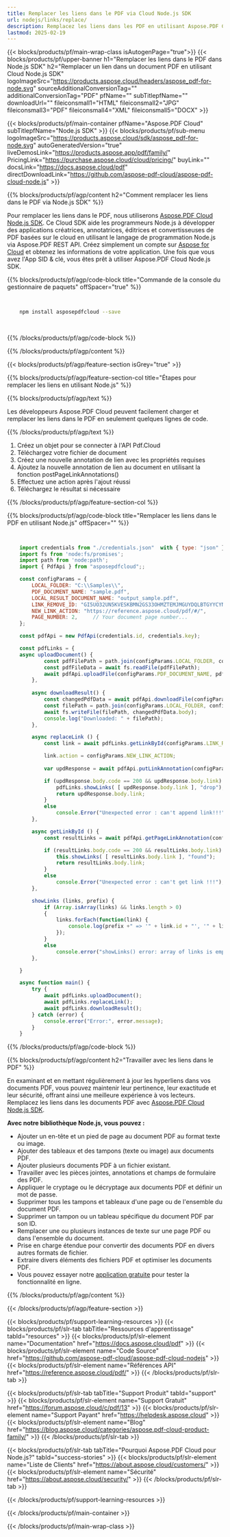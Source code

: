 ```yaml
---
title: Remplacer les liens dans le PDF via Cloud Node.js SDK
url: nodejs/links/replace/
description: Remplacez les liens dans les PDF en utilisant Aspose.PDF Cloud SDK pour Node.js. Mettez à jour les URL efficacement.
lastmod: 2025-02-19
---
```


{{< blocks/products/pf/main-wrap-class isAutogenPage="true">}}
{{< blocks/products/pf/upper-banner h1="Remplacer les liens dans le PDF dans Node.js SDK" h2="Remplacer un lien dans un document PDF en utilisant Cloud Node.js SDK" logoImageSrc="https://products.aspose.cloud/headers/aspose_pdf-for-node.svg" sourceAdditionalConversionTag="" additionalConversionTag="PDF" pfName="" subTitlepfName="" downloadUrl="" fileiconsmall1="HTML" fileiconsmall2="JPG" fileiconsmall3="PDF" fileiconsmall4="XML" fileiconsmall5="DOCX" >}}

{{< blocks/products/pf/main-container pfName="Aspose.PDF Cloud" subTitlepfName="Node.js SDK" >}}
{{< blocks/products/pf/sub-menu logoImageSrc="https://products.aspose.cloud/sdk/aspose_pdf-for-node.svg"
autoGeneratedVersion="true"
liveDemosLink="https://products.aspose.app/pdf/family/" PricingLink="https://purchase.aspose.cloud/cloud/pricing/" buyLink="" docsLink="https://docs.aspose.cloud/pdf"  directDownloadLink="https://github.com/aspose-pdf-cloud/aspose-pdf-cloud-node.js" >}}

{{% blocks/products/pf/agp/content h2="Comment remplacer les liens dans le PDF via Node.js SDK" %}}

Pour remplacer les liens dans le PDF, nous utiliserons
[Aspose.PDF Cloud Node.js SDK](https://products.aspose.cloud/pdf/nodejs/). Ce Cloud SDK aide les programmeurs Node.js à développer des applications créatrices, annotatrices, éditrices et convertisseuses de PDF basées sur le cloud en utilisant le langage de programmation Node.js via Aspose.PDF REST API. Créez simplement un compte sur [Aspose for Cloud](https://dashboard.aspose.cloud/#/apps) et obtenez les informations de votre application. Une fois que vous avez l'App SID & clé, vous êtes prêt à utiliser Aspose.PDF Cloud Node.js SDK.

{{% blocks/products/pf/agp/code-block title="Commande de la console du gestionnaire de paquets" offSpacer="true" %}}

```bash

     
    npm install asposepdfcloud --save
     
     

```

{{% /blocks/products/pf/agp/code-block %}}

{{% /blocks/products/pf/agp/content %}}

{{< blocks/products/pf/agp/feature-section isGrey="true" >}}

{{% blocks/products/pf/agp/feature-section-col title="Étapes pour remplacer les liens en utilisant Node.js" %}}

{{% blocks/products/pf/agp/text %}}

Les développeurs Aspose.PDF Cloud peuvent facilement charger et remplacer les liens dans le PDF en seulement quelques lignes de code.

{{% /blocks/products/pf/agp/text %}}

1. Créez un objet pour se connecter à l'API Pdf.Cloud
1. Téléchargez votre fichier de document
1. Créez une nouvelle annotation de lien avec les propriétés requises
1. Ajoutez la nouvelle annotation de lien au document en utilisant la fonction postPageLinkAnnotations()
1. Effectuez une action après l'ajout réussi
1. Téléchargez le résultat si nécessaire

{{% /blocks/products/pf/agp/feature-section-col %}}


{{% blocks/products/pf/agp/code-block title="Remplacer les liens dans le PDF en utilisant Node.js" offSpacer="" %}}

```js

 
    import credentials from "./credentials.json"  with { type: "json" };    // json-file in this format: { "id": "*****", "key": "*******" }
    import fs from 'node:fs/promises';
    import path from 'node:path';
    import { PdfApi } from "asposepdfcloud";;

    const configParams = {
        LOCAL_FOLDER: "C:\\Samples\\",
        PDF_DOCUMENT_NAME: "sample.pdf",
        LOCAL_RESULT_DOCUMENT_NAME: "output_sample.pdf",
        LINK_REMOVE_ID: "GI5UO32UN5KVESKBMN2GS33OHMZTEMJMGUYDQLBTGYYCYNJSGE",
        NEW_LINK_ACTION: "https://reference.aspose.cloud/pdf/#/",
        PAGE_NUMBER: 2,     // Your document page number...
    };

    const pdfApi = new PdfApi(credentials.id, credentials.key);

    const pdfLinks = {
    async uploadDocument() {
            const pdfFilePath = path.join(configParams.LOCAL_FOLDER, configParams.PDF_DOCUMENT_NAME);
            const pdfFileData = await fs.readFile(pdfFilePath);
            await pdfApi.uploadFile(configParams.PDF_DOCUMENT_NAME, pdfFileData);
        },
        
        async downloadResult() {
            const changedPdfData = await pdfApi.downloadFile(configParams.PDF_DOCUMENT_NAME);
            const filePath = path.join(configParams.LOCAL_FOLDER, configParams.LOCAL_RESULT_DOCUMENT_NAME);
            await fs.writeFile(filePath, changedPdfData.body);
            console.log("Downloaded: " + filePath);
        },

        async replaceLink () {
            const link = await pdfLinks.getLinkById(configParams.LINK_REMOVE_ID);

            link.action = configParams.NEW_LINK_ACTION;
            
            var updResponse = await pdfApi.putLinkAnnotation(configParams.PDF_DOCUMENT_NAME, configParams.LINK_REMOVE_ID, link);

            if (updResponse.body.code == 200 && updResponse.body.link) {
                pdfLinks.showLinks( [ updResponse.body.link ], "drop");
                return updResponse.body.link;
            }
            else
                console.Error("Unexpected error : can't append link!!!");
        },

        async getLinkById () {
            const resultLinks = await pdfApi.getPageLinkAnnotation(configParams.PDF_DOCUMENT_NAME, configParams.PAGE_NUMBER, configParams.LINK_REMOVE_ID);

            if (resultLinks.body.code == 200 && resultLinks.body.link) {
                this.showLinks( [ resultLinks.body.link ], "found");
                return resultLinks.body.link;
            }
            else
                console.Error("Unexpected error : can't get link !!!");
        },

        showLinks (links, prefix) {
            if (Array.isArray(links) && links.length > 0)
            {
                links.forEach(function(link) {
                    console.log(prefix +" => '" + link.id + "', '" + link.action);
                });
            }
            else
                console.error("showLinks() error: array of links is empty!")
        },

    }

    async function main() {
        try {
            await pdfLinks.uploadDocument();
            await pdfLinks.replaceLink();
            await pdfLinks.downloadResult();
        } catch (error) {
            console.error("Error:", error.message);
        }
    }
```

{{% /blocks/products/pf/agp/code-block %}}

{{% blocks/products/pf/agp/content h2="Travailler avec les liens dans le PDF" %}}

En examinant et en mettant régulièrement à jour les hyperliens dans vos documents PDF, vous pouvez maintenir leur pertinence, leur exactitude et leur sécurité, offrant ainsi une meilleure expérience à vos lecteurs.
Remplacez les liens dans les documents PDF avec [Aspose.PDF Cloud Node.js SDK](https://products.aspose.cloud/pdf/nodejs/).

**Avec notre bibliothèque Node.js, vous pouvez :**

+ Ajouter un en-tête et un pied de page au document PDF au format texte ou image.
+ Ajouter des tableaux et des tampons (texte ou image) aux documents PDF.
+ Ajouter plusieurs documents PDF à un fichier existant.
+ Travailler avec les pièces jointes, annotations et champs de formulaire des PDF.
+ Appliquer le cryptage ou le décryptage aux documents PDF et définir un mot de passe.
+ Supprimer tous les tampons et tableaux d'une page ou de l'ensemble du document PDF.
+ Supprimer un tampon ou un tableau spécifique du document PDF par son ID.
+ Remplacer une ou plusieurs instances de texte sur une page PDF ou dans l'ensemble du document.
+ Prise en charge étendue pour convertir des documents PDF en divers autres formats de fichier.
+ Extraire divers éléments des fichiers PDF et optimiser les documents PDF.
+ Vous pouvez essayer notre [application gratuite](https://products.aspose.app/pdf/family) pour tester la fonctionnalité en ligne.

{{% /blocks/products/pf/agp/content %}}

{{< /blocks/products/pf/agp/feature-section >}}

{{< blocks/products/pf/support-learning-resources >}}
{{< blocks/products/pf/slr-tab tabTitle="Ressources d'apprentissage" tabId="resources" >}}
{{< blocks/products/pf/slr-element name="Documentation" href="https://docs.aspose.cloud/pdf" >}}
{{< blocks/products/pf/slr-element name="Code Source" href="https://github.com/aspose-pdf-cloud/aspose-pdf-cloud-nodejs" >}}
{{< blocks/products/pf/slr-element name="Références API" href="https://reference.aspose.cloud/pdf/" >}}
{{< /blocks/products/pf/slr-tab >}}

{{< blocks/products/pf/slr-tab tabTitle="Support Produit" tabId="support" >}}
{{< blocks/products/pf/slr-element name="Support Gratuit" href="https://forum.aspose.cloud/c/pdf/13" >}}
{{< blocks/products/pf/slr-element name="Support Payant" href="https://helpdesk.aspose.cloud" >}}
{{< blocks/products/pf/slr-element name="Blog" href="https://blog.aspose.cloud/categories/aspose.pdf-cloud-product-family/" >}}
{{< /blocks/products/pf/slr-tab >}}

{{< blocks/products/pf/slr-tab tabTitle="Pourquoi Aspose.PDF Cloud pour Node.js?" tabId="success-stories" >}}
{{< blocks/products/pf/slr-element name="Liste de Clients" href="https://about.aspose.cloud/customers/" >}}
{{< blocks/products/pf/slr-element name="Sécurité" href="https://about.aspose.cloud/security/" >}}
{{< /blocks/products/pf/slr-tab >}}

{{< /blocks/products/pf/support-learning-resources >}}

<!-- aboutfile Ends -->

{{< /blocks/products/pf/main-container >}}

{{< /blocks/products/pf/main-wrap-class >}}



